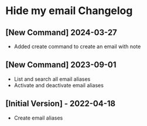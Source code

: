 # Hide my email Changelog

##  [New Command] 2024-03-27

- Added create command to create an email with note

##  [New Command] 2023-09-01

- List and search all email aliases
- Activate and deactivate email aliases

## [Initial Version] - 2022-04-18

- Create email aliases
